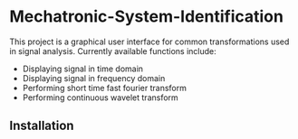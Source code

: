 # Mechatronic-System-Identification

This project is a graphical user interface for common transformations used in signal analysis. Currently available functions include:
- Displaying signal in time domain
- Displaying signal in frequency domain
- Performing short time fast fourier transform
- Performing continuous wavelet transform

## Installation

